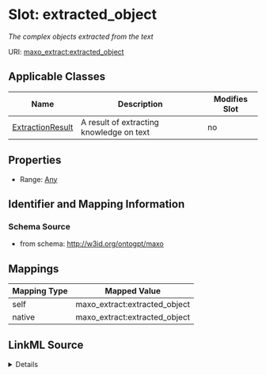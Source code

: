 

# Slot: extracted_object


_The complex objects extracted from the text_



URI: [maxo_extract:extracted_object](http://w3id.org/ontogpt/maxoextracted_object)



<!-- no inheritance hierarchy -->





## Applicable Classes

| Name | Description | Modifies Slot |
| --- | --- | --- |
| [ExtractionResult](ExtractionResult.md) | A result of extracting knowledge on text |  no  |







## Properties

* Range: [Any](Any.md)





## Identifier and Mapping Information







### Schema Source


* from schema: http://w3id.org/ontogpt/maxo




## Mappings

| Mapping Type | Mapped Value |
| ---  | ---  |
| self | maxo_extract:extracted_object |
| native | maxo_extract:extracted_object |




## LinkML Source

<details>
```yaml
name: extracted_object
description: The complex objects extracted from the text
from_schema: http://w3id.org/ontogpt/maxo
rank: 1000
alias: extracted_object
owner: ExtractionResult
domain_of:
- ExtractionResult
range: Any
inlined: true

```
</details>